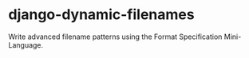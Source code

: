 # django-dynamic-filenames
Write advanced filename patterns using the Format Specification Mini-Language.
